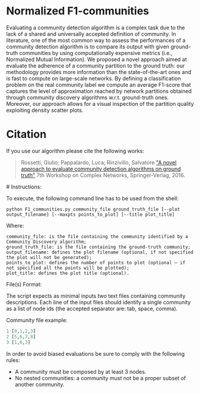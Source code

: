 # Normalized F1-communities

Evaluating a community detection algorithm is a complex task due to the lack of a shared and universally accepted definition of community. In literature, one of the most common way to assess the performances of a community detection algorithm is to compare its output with given ground-truth communities by using computationally expensive metrics (i.e., Normalized Mutual Information). We proposed a novel approach aimed at evaluate the adherence of a community partition to the ground truth: our methodology provides more information than the state-of-the-art ones and is fast to compute on large-scale networks. By defining a classification problem on the real community label we compute an average F1-score that captures the level of approximation reached by network partitions obtained through community discovery algorithms w.r.t. ground-truth ones. Moreover, our approach allows for a visual inspection of the partition quality exploiting density scatter plots.

# Citation
If you use our algorithm please cite the following works:

> Rossetti, Giulio; Pappalardo, Luca; Rinzivillo, Salvatore
> ["A novel approach to evaluate community detection algorithms on ground truth"](https://link.springer.com/chapter/10.1007%2F978-3-319-30569-1_10)
> 7th Workshop on Complex Networks, Springer-Verlag, 2016.

# Instructions:

To execute, the following command line has to be used from the shell:

    python F1_communities.py community_file ground_truth_file [--plot output_filename] [--maxpts points_to_plot] [--title plot_title] 

Where:

    community_file: is the file containing the community identified by a Community Discovery algorithm;
    ground_truth_file: is the file containing the ground-truth community;
    output_filename: defines the plot filename (optional, if not specified the plot will not be generated);
    points_to_plot: defines the number of points to plot (optional – if not specified all the points will be plotted);
    plot_title: defines the plot title (optional).

File(s) Format:

The script expects as minimal inputs two text files containing community descriptions.
Each line of the input files should identify a single community as a list of node ids (the accepted separator are: tab, space, comma).

Community file example:
```python
1 [0,1,2,3]
2 [5,6,7,8]
3 [1,6,3]
```

In order to avoid biased evaluations be sure to comply with the following rules:
 - A community must be composed by at least 3 nodes.
 - No nested communities: a community must not be a proper subset of another community.
